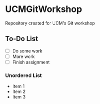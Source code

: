 # UCMGitWorkshop

Repository created for UCM's Git workshop

## To-Do List
- [ ] Do some work
- [ ] More work
- [ ] Finish assignment

### Unordered List
- Item 1
- Item 2
- Item 3